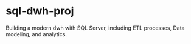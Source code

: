 # sql-dwh-proj
Building a modern dwh with SQL Server, including ETL processes, Data modeling, and analytics.
